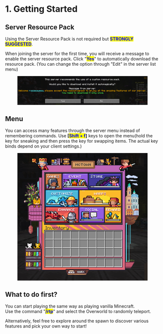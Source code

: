 # 1. Getting Started

## Server Resource Pack

Using the Server Resource Pack is not required but <mark style="color:blue;">**STRONGLY SUGGESTED**</mark>.

When joining the server for the first time, you will receive a message to enable the server resource pack. Click "<mark style="color:blue;">**Yes**</mark>" to automatically download the resource pack. (You can change the option through "Edit" in the server list menu)

<figure><img src="../.gitbook/assets/image (4).png" alt=""><figcaption></figcaption></figure>

## Menu

You can access many features through the server menu instead of remembering commands. Use **\[**<mark style="color:blue;">**Shift + f**</mark>**]** keys to open the menu(hold the key for sneaking and then press the key for swapping items. The actual key binds depend on your client settings.)

<figure><img src="../.gitbook/assets/image (2).png" alt=""><figcaption></figcaption></figure>

## What to do first?

You can start playing the same way as playing vanilla Minecraft.\
Use the command "<mark style="color:blue;">**/rtp**</mark>" and select the Overworld to randomly teleport.

Alternatively, feel free to explore around the spawn to discover various features and pick your own way to start!
